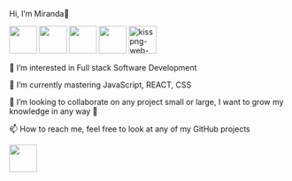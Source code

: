 Hi, I’m Miranda👋

  <p align=”center”>
    <img src='http://3con14.biz/code/_data/js/intro/js-logo.png' width='50' height='50'> <img src='https://i.postimg.cc/zbPb5BNN/npm-2-logo-png-transparent.png' border='0' width='50'height='50'> <img src='https://raw.githubusercontent.com/jalbertsr/logo-badge-images/master/img/react_logo.png' width='50'height='50'> <img                src='https://github.com/jalbertsr/logo-badge-images/blob/master/img/rsz_postgresql.png?raw=true' width='50'height='50'> <img src='https://i.postimg.cc/tYBh54Wb/kisspng-web-              development-html-css-design-and-build-web-s-5b12aaae9c26e7-9099989815279499986396.png' border='0' alt='kisspng-web-development-html-css-design-and-build-web-s-5b12aaae9c26e7-            9099989815279499986396' width='50' height='50'>
  </p>

👀 I’m interested in Full stack Software Development

🌱 I’m currently mastering JavaScript, REACT, CSS

💞️ I’m looking to collaborate on any project small or large, I want to grow my knowledge in any way 🧠

📫 How to reach me, feel free to look at any of my GitHub projects
  
  <a href="http://linkedin.com/in/mirandaklucas"><img src="https://icons8.com/icon/64154/linkedin" width='50' height='50' /></a>
<!---
mirandaklucas/mirandaklucas is a ✨ special ✨ repository because its `README.md` (this file) appears on your GitHub profile.
You can click the Preview link to take a look at your changes.
--->
